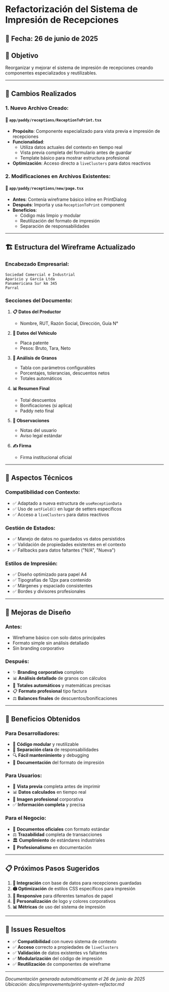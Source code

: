 # Refactorización del Sistema de Impresión de Recepciones

## 📅 Fecha: 26 de junio de 2025

## 🎯 **Objetivo**
Reorganizar y mejorar el sistema de impresión de recepciones creando componentes especializados y reutilizables.

---

## 🔄 **Cambios Realizados**

### **1. Nuevo Archivo Creado:**

#### **📄 `app/paddy/receptions/ReceptionToPrint.tsx`**
- **Propósito**: Componente especializado para vista previa e impresión de recepciones
- **Funcionalidad**:
  - Utiliza datos actuales del contexto en tiempo real
  - Vista previa completa del formulario antes de guardar
  - Template básico para mostrar estructura profesional
- **Optimización**: Acceso directo a `liveClusters` para datos reactivos

### **2. Modificaciones en Archivos Existentes:**

#### **📝 `app/paddy/receptions/new/page.tsx`**
- **Antes**: Contenía wireframe básico inline en PrintDialog
- **Después**: Importa y usa `ReceptionToPrint` component
- **Beneficios**:
  - Código más limpio y modular
  - Reutilización del formato de impresión
  - Separación de responsabilidades

---

## 🏗️ **Estructura del Wireframe Actualizado**

### **Encabezado Empresarial:**
```
Sociedad Comercial e Industrial
Aparicio y García Ltda
Panamericana Sur km 345
Parral
```

### **Secciones del Documento:**
1. **📋 Datos del Productor**
   - Nombre, RUT, Razón Social, Dirección, Guía N°

2. **🚛 Datos del Vehículo**
   - Placa patente
   - Pesos: Bruto, Tara, Neto

3. **🌾 Análisis de Granos**
   - Tabla con parámetros configurables
   - Porcentajes, tolerancias, descuentos netos
   - Totales automáticos

4. **📊 Resumen Final**
   - Total descuentos
   - Bonificaciones (si aplica)
   - Paddy neto final

5. **📝 Observaciones**
   - Notas del usuario
   - Aviso legal estándar

6. **✍️ Firma**
   - Firma institucional oficial

---

## 🔧 **Aspectos Técnicos**

### **Compatibilidad con Contexto:**
- ✅ Adaptado a nueva estructura de `useReceptionData`
- ✅ Uso de `setField()` en lugar de setters específicos
- ✅ Acceso a `liveClusters` para datos reactivos

### **Gestión de Estados:**
- ✅ Manejo de datos no guardados vs datos persistidos
- ✅ Validación de propiedades existentes en el contexto
- ✅ Fallbacks para datos faltantes ("N/A", "Nueva")

### **Estilos de Impresión:**
- ✅ Diseño optimizado para papel A4
- ✅ Tipografías de 12px para contenido
- ✅ Márgenes y espaciado consistentes
- ✅ Bordes y divisores profesionales

---

## 🎨 **Mejoras de Diseño**

### **Antes:**
- Wireframe básico con solo datos principales
- Formato simple sin análisis detallado
- Sin branding corporativo

### **Después:**
- ✨ **Branding corporativo** completo
- 📊 **Análisis detallado** de granos con cálculos
- 🧮 **Totales automáticos** y matemáticas precisas
- 📋 **Formato profesional** tipo factura
- ⚖️ **Balances finales** de descuentos/bonificaciones

---

## 🚀 **Beneficios Obtenidos**

### **Para Desarrolladores:**
- 🧩 **Código modular** y reutilizable
- 🧹 **Separación clara** de responsabilidades
- 🔍 **Fácil mantenimiento** y debugging
- 📝 **Documentación** del formato de impresión

### **Para Usuarios:**
- 👀 **Vista previa** completa antes de imprimir
- 📊 **Datos calculados** en tiempo real
- 🏢 **Imagen profesional** corporativa
- ✅ **Información completa** y precisa

### **Para el Negocio:**
- 📄 **Documentos oficiales** con formato estándar
- ⚖️ **Trazabilidad** completa de transacciones
- 🏛️ **Cumplimiento** de estándares industriales
- 💼 **Profesionalismo** en documentación

---

## 📋 **Próximos Pasos Sugeridos**

1. **🔗 Integración** con base de datos para recepciones guardadas
2. **🖨️ Optimización** de estilos CSS específicos para impresión
3. **📱 Responsive** para diferentes tamaños de papel
4. **🎨 Personalización** de logo y colores corporativos
5. **📊 Métricas** de uso del sistema de impresión

---

## 🐛 **Issues Resueltos**

- ✅ **Compatibilidad** con nuevo sistema de contexto
- ✅ **Acceso** correcto a propiedades de `liveClusters`
- ✅ **Validación** de datos existentes vs faltantes
- ✅ **Modularización** del código de impresión
- ✅ **Reutilización** de componentes de wireframe

---

*Documentación generada automáticamente el 26 de junio de 2025*
*Ubicación: docs/improvements/print-system-refactor.md*
